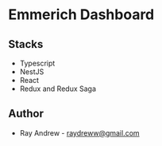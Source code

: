 # Emmerich Dashboard

## Stacks

- Typescript
- NestJS
- React
- Redux and Redux Saga

## Author

- Ray Andrew - raydreww@gmail.com
